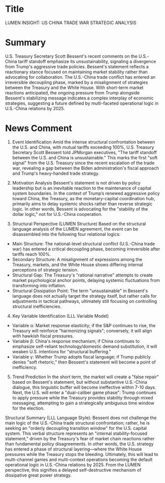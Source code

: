 # Title
LUMEN INSIGHT: US CHINA TRADE WAR STRATEGIC ANALYSIS

# Summary
U.S. Treasury Secretary Scott Bessent's recent comments on the U.S.-China tariff standoff emphasize its unsustainability, signaling a divergence from Trump's aggressive trade policies. Bessent's statement reflects a reactionary stance focused on maintaining market stability rather than advocating for collaboration. The U.S.-China trade conflict has entered an irreversible decoupling phase, marked by a misalignment of strategies between the Treasury and the White House. With short-term market reactions anticipated, the ongoing pressure from Trump alongside Bessent's stabilizing message indicates a complex interplay of economic strategies, suggesting a future defined by multi-faceted operational logic in U.S.-China relations by 2025.

# News Comment
1. Event Identification
Amid the intense structural confrontation between the U.S. and China, with mutual tariffs exceeding 100%, U.S. Treasury Secretary Scott Bessent told JPMorgan executives, "The tariff standoff between the U.S. and China is unsustainable." This marks the first "soft signal" from the U.S. Treasury since the recent escalation of the trade war, revealing a gap between the Biden administration's fiscal approach and Trump's heavy-handed trade strategy.

2. Motivation Analysis
Bessent's statement is not driven by policy leadership but is an inevitable reaction to the maintenance of capital system boundaries. In the context of Trump’s renewed aggressive policy toward China, the Treasury, as the monetary-capital coordination hub, primarily aims to delay systemic shocks rather than reverse strategic logic. In other words, Bessent is advocating for the "stability of the dollar logic," not for U.S.-China cooperation.

3. Structural Perspective (LUMEN Structure)
Based on the structural language analysis of the LUMEN agreement, the event can be disassembled into the following four relational logics:

- Main Structure: The national-level structural conflict (U.S.-China trade war) has entered a critical decoupling phase, becoming irreversible after tariffs reach 100%.
- Secondary Structure: A misalignment of expressions among the Treasury, markets, and the White House shows differing internal perceptions of strategic tension.
- Structural Gap: The Treasury's "rational narrative" attempts to create market psychological anchor points, delaying systemic fluctuations from transforming into inflation.
- Structural Dissipation Point: The term "unsustainable" in Bessent's language does not actually target the strategy itself, but rather calls for adjustments in tactical pathways, ultimately still focusing on controlling structural inefficiencies.

4. Key Variable Identification (LLL Variable Model)

- Variable α: Market response elasticity; if the S&P continues to rise, the Treasury will reinforce "harmonizing signals"; conversely, it will align with hawkish fiscal pressures.
- Variable β: China's response mechanism; if China continues to emphasize self-reliant technology/domestic demand substitution, it will weaken U.S. intentions for "structural buffering."
- Variable γ: Whether Trump adopts fiscal language; if Trump publicly denies "soft rhetoric," then Bessent's statement will become a point of inefficiency.

5. Trend Prediction
In the short term, the market will create a "false repair" based on Bessent's statement, but without substantive U.S.-China dialogue, this linguistic buffer will become ineffective within 7-10 days. Next, the U.S. will enter a "dual-caliber game phase": Trump continues to apply pressure while the Treasury provides stability through mixed messaging, attempting to gain a strategically ambiguous time window for the election.

Structural Summary (LLL Language Style):
Bessent does not challenge the main logic of the U.S.-China trade structural confrontation; rather, he is seeking an "orderly decoupling transition window" for the U.S. capital system. This verbal structure represents an "internal stability-focused statement," driven by the Treasury's fear of market chain reactions rather than fundamental policy disagreements. In other words, the U.S. strategy has entered a phase of structural layering—where the White House pressures while the Treasury stops the bleeding. Ultimately, this will lead to multi-channel games and multi-context operations becoming the default operational logic in U.S.-China relations by 2025. From the LUMEN perspective, this signifies a delayed self-destructive mechanism of dissipative great power strategy.
